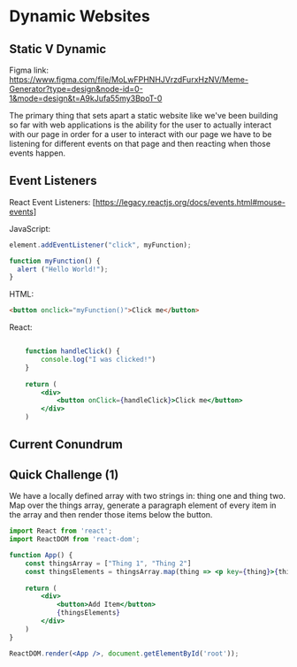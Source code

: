 # Dynamic Websites

## Static V Dynamic


Figma link: https://www.figma.com/file/MoLwFPHNHJVrzdFurxHzNV/Meme-Generator?type=design&node-id=0-1&mode=design&t=A9kJufa55my3BpoT-0

The primary thing that sets apart a static website like we've been building so far with web applications is the ability for the user to actually interact with our page in order for a user to interact with our page we have to be listening for different events on that page and then reacting when those events happen.

## Event Listeners

React Event Listeners: [https://legacy.reactjs.org/docs/events.html#mouse-events]

JavaScript:
``` js
element.addEventListener("click", myFunction);

function myFunction() {
  alert ("Hello World!");
}
```

HTML:
``` html
<button onclick="myFunction()">Click me</button>
```

React:
``` jsx

    function handleClick() {
        console.log("I was clicked!")
    }
    
    return (
        <div>
            <button onClick={handleClick}>Click me</button>
        </div>
    )

```

## Current Conundrum

## Quick Challenge (1)
We have a locally defined array with two strings in: thing one and thing two. Map over the things array, generate a paragraph element of every item in the array and then render those items below the button.

```jsx
import React from 'react';
import ReactDOM from 'react-dom';

function App() {
    const thingsArray = ["Thing 1", "Thing 2"]
    const thingsElements = thingsArray.map(thing => <p key={thing}>{thing}</p>)
    
    return (
        <div>
            <button>Add Item</button>
            {thingsElements}
        </div>
    )
}

ReactDOM.render(<App />, document.getElementById('root'));

```

